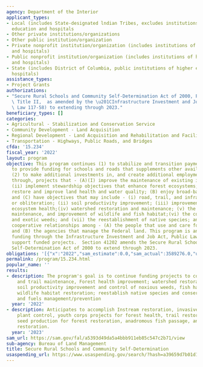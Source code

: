 ```yaml
---
agency: Department of the Interior
applicant_types:
- Local (includes State-designated lndian Tribes, excludes institutions of higher
  education and hospitals
- Other private institutions/organizations
- Other public institution/organization
- Private nonprofit institution/organization (includes institutions of higher education
  and hospitals)
- Public nonprofit institution/organization (includes institutions of higher education
  and hospitals)
- State (includes District of Columbia, public institutions of higher education and
  hospitals)
assistance_types:
- Project Grants
authorizations:
- "Secure Rural Schools and Community Self-Determination Act of 2000, Public Law 106-393,\
  \ Title II,  as amended by the \u201CInfrastructure Investment and Jobs Act (Public\
  \ Law 117-58) to extending through 2023."
beneficiary_types: []
categories:
- Agricultural - Stabilization and Conservation Service
- Community Development - Land Acquisition
- Regional Development - Land Acquisition and Rehabilitation and Facilities Construction
- Transportation - Highways, Public Roads, and Bridges
cfda: '15.234'
fiscal_year: '2022'
layout: program
objective: This program continues (1) to stabilize and transition payments to counties
  to provide funding for schools and roads that supplements other available funds;
  (2) to make additional investments in, and create additional employment opportunities
  through, projects that - (A)(I) improve the maintenance of existing infrastructure,
  (ii) implement stewardship objectives that enhance forest ecosystems; and (iii)
  restore and improve land health and water quality; (B) enjoy broad-based support;
  and (C) have objectives that may include - (i) road, trail, and infrastructure maintenance
  or obliteration; (ii) soil productivity improvement; (iii) improvements in forest
  ecosystem health;(iv) watershed restoration and maintenance; (v) the restoration,
  maintenance, and improvement of wildlife and fish habitat;(vi) the control of noxious
  and exotic weeds; and (vii) the reestablishment of native species; and (3) to improve
  cooperative relationships among - (A) the people that use and care for Federal land;
  and (B) the agencies that manage the Federal land. This program is anticipating
  funding through the Infrastructure Investment and Job Act, Public Law 117-58 to
  support funded projects.  Section 41202 amends the Secure Rural Schools and Community
  Self-Determination Act of 2000 to extend through 2023.
obligations: '[{"x":"2022","sam_estimate":0.0,"sam_actual":3589276.0,"usa_spending_actual":2529467.77},{"x":"2023","sam_estimate":2200000.0,"sam_actual":0.0,"usa_spending_actual":1767810.15},{"x":"2024","sam_estimate":220000.0,"sam_actual":0.0,"usa_spending_actual":0.0}]'
permalink: /program/15.234.html
popular_name: ''
results:
- description: The program's goal is to continue funding projects to complete road
    and trail maintenance, Forest health improvement; watershed restoration & maintenance;
    soil productivity improvement and control of noxious weeds, fish habitat restoration;
    wildlife habitat restoration; reestablish native species and conservation education
    and fuels management/prevention
  year: '2022'
- description: Anticipates to accomplish Instream restoration, invasive and noxious
    plant control, youth corps projects for forest health, trail restoration, native
    seed production for forest restoration, anadromous fish passage, and floodplain
    restoration.
  year: '2023'
sam_url: https://sam.gov/fal/a5393d49da5a4bbb911eb85c547c2b71/view
sub-agency: Bureau of Land Management
title: Secure Rural Schools and Community Self-Determination
usaspending_url: https://www.usaspending.gov/search/?hash=a39659d7b01d1b5f31779f64a4ac4025
---
```


